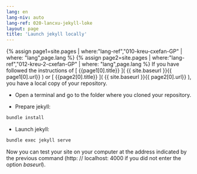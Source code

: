 ```yaml
---
lang: en
lang-niv: auto
lang-ref: 020-lancxu-jekyll-loke
layout: page
title: 'Launch jekyll locally'
---
```


{% assign page1=site.pages | where:"lang-ref","010-kreu-cxefan-GP" | where: "lang",page.lang  %}
{% assign page2=site.pages | where:"lang-ref","012-kreu-2-cxefan-GP" | where: "lang",page.lang  %}
If you have followed the instructions of [ {{page1[0].title}} ]( {{ site.baseurl }}{{ page1[0].url}} )
or [ {{page2[0].title}} ]( {{ site.baseurl }}{{ page2[0].url}} ), you have a local copy of your repository.

* Open a terminal and go to the folder where you cloned your repository.



* Prepare jekyll:



```bash
bundle install
```

* Launch jekyll:



```bash
bundle exec jekyll serve
```

Now you can test your site on your computer at the address indicated by the previous command (http: // localhost: 4000 if you did not enter the option _baseurl_).

